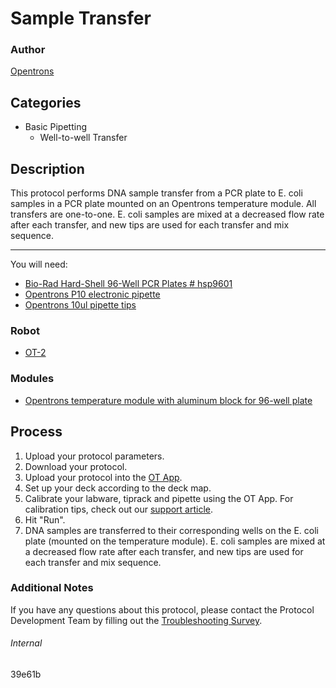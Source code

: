 # Sample Transfer

### Author
[Opentrons](http://www.opentrons.com/)

## Categories
* Basic Pipetting
    * Well-to-well Transfer

## Description
This protocol performs DNA sample transfer from a PCR plate to E. coli samples in a PCR plate mounted on an Opentrons temperature module. All transfers are one-to-one. E. coli samples are mixed at a decreased flow rate after each transfer, and new tips are used for each transfer and mix sequence.

---

You will need:
* [Bio-Rad Hard-Shell 96-Well PCR Plates # hsp9601](http://www.bio-rad.com/en-us/sku/hsp9601-hard-shell-96-well-pcr-plates-low-profile-thin-wall-skirted-white-clear?ID=hsp9601)
* [Opentrons P10 electronic pipette](https://shop.opentrons.com/collections/ot-2-pipettes)
* [Opentrons 10ul pipette tips](https://shop.opentrons.com/collections/opentrons-tips/products/opentrons-10ul-tips)

### Robot
* [OT-2](https://opentrons.com/ot-2)

### Modules
* [Opentrons temperature module with aluminum block for 96-well plate](https://shop.opentrons.com/collections/hardware-modules/products/tempdeck)

## Process
1. Upload your protocol parameters.
2. Download your protocol.
3. Upload your protocol into the [OT App](https://opentrons.com/ot-app).
4. Set up your deck according to the deck map.
5. Calibrate your labware, tiprack and pipette using the OT App. For calibration tips, check out our [support article](https://support.opentrons.com/ot-2/getting-started-software-setup/deck-calibration).
6. Hit "Run".
7. DNA samples are transferred to their corresponding wells on the E. coli plate (mounted on the temperature module). E. coli samples are mixed at a decreased flow rate after each transfer, and new tips are used for each transfer and mix sequence.

### Additional Notes
If you have any questions about this protocol, please contact the Protocol Development Team by filling out the [Troubleshooting Survey](https://protocol-troubleshooting.paperform.co/).

###### Internal
39e61b

